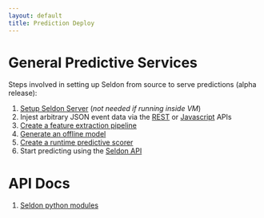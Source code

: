 ```yaml
---
layout: default
title: Prediction Deploy
---
```


# General Predictive Services

Steps involved in setting up Seldon from source to serve predictions (alpha release):

 1. [Setup Seldon Server](/seldon-server-setup.html) (*not needed if running inside VM*)
 1. Injest arbitrary JSON event data via the [REST](api-oauth-prediction.html#events) or [Javascript](api-javascript-prediction.html) APIs
 1. [Create a feature extraction pipeline](feature-pipeline.html)
 1. [Generate an offline model](offline-prediction-models.html)
 1. [Create a runtime predictive scorer](/runtime-prediction.html)
 1. Start predicting using the [Seldon API](api.html)

# API Docs

 1. [Seldon python modules](/python/index.html)
